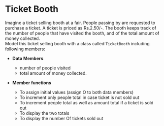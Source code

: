 # Ticket Booth

Imagine a ticket selling booth at a fair. People passing by are requested to purchase a ticket. A ticket is priced as Rs.2.50/-. The booth keeps track of the number of people that have visited the booth, and of the total amount of
money collected.\
Model this ticket selling booth with a class called `TicketBooth` including following members:

- **Data Members**
  - number of people visited
  - total amount of money collected.

- **Member functions**
  - To assign initial values (assign O to both data members)
  - To increment only people total in case ticket is not sold out
  - To increment people total as well as amount total if a ticket is sold out
  - To display the two totals
  - To display the number Of tickets sold out